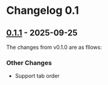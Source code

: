 # Changelog 0.1

## [0.1.1](https://github.com/project-cdim/mf-layout/compare/v0.1.0...v0.1.1) - 2025-09-25

The changes from v0.1.0 are as fllows:

### Other Changes

- Support tab order
